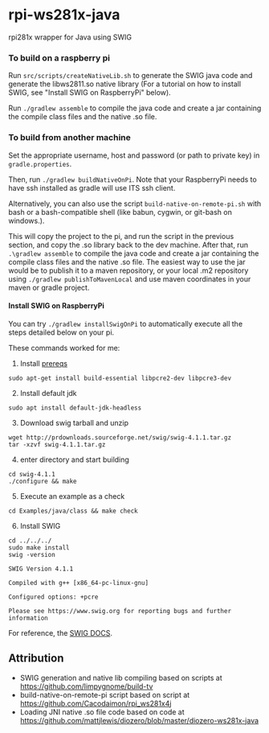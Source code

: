 # rpi-ws281x-java
rpi281x wrapper for Java using SWIG

### To build on a raspberry pi

Run `src/scripts/createNativeLib.sh` to generate the SWIG java code and generate the libws2811.so native library (For a tutorial on how to install SWIG, see "Install SWIG on RaspberryPi" below).

Run `./gradlew assemble` to compile the java code and create a jar containing the compile class files and the native .so file.

### To build from another machine

Set the appropriate username, host and password (or path to private key) in `gradle.properties`.

Then, run `./gradlew buildNativeOnPi`.  Note that your RaspberryPi needs to have ssh installed as gradle will use ITS ssh client.

Alternatively, you can also use the script `build-native-on-remote-pi.sh` with bash or a bash-compatible shell (like babun, cygwin, or git-bash on windows.).


This will copy the project to the pi, and run the script in the previous section, and copy the .so library back to the dev machine. After that, run `.\gradlew assemble` to compile the java code and create a jar containing the compile class files and the native .so file.  The easiest way to use the jar would be to publish it to a maven repository, or your local .m2 repository using `./gradlew publishToMavenLocal` and use maven coordinates in your maven or gradle project. 

#### Install SWIG on RaspberryPi

You can try `./gradlew installSwigOnPi` to automatically execute all the steps detailed below on your pi.

These commands worked for me:
1. Install [prereqs](https://github.com/swig/swig/wiki/Getting-Started#linux---ubuntu)
```shell
sudo apt-get install build-essential libpcre2-dev libpcre3-dev
```
2. Install default jdk
```shell
sudo apt install default-jdk-headless
```

3. Download swig tarball and unzip
```shell
wget http://prdownloads.sourceforge.net/swig/swig-4.1.1.tar.gz
tar -xzvf swig-4.1.1.tar.gz
```
4. enter directory and start building
```shell
cd swig-4.1.1
./configure && make
```
5. Execute an example as a check
```shell
cd Examples/java/class && make check
```
6. Install SWIG
```shell
cd ../../../
sudo make install
swig -version
```
```
SWIG Version 4.1.1

Compiled with g++ [x86_64-pc-linux-gnu]

Configured options: +pcre

Please see https://www.swig.org for reporting bugs and further information
```

For reference, the [SWIG DOCS](https://www.swig.org/Doc4.1/SWIGDocumentation.html#Preface_unix_installation).

Attribution
-----------
* SWIG generation and native lib compiling based on scripts at https://github.com/limpygnome/build-tv
* build-native-on-remote-pi script based on script at https://github.com/Cacodaimon/rpi_ws281x4j
* Loading JNI native .so file code based on code at https://github.com/mattjlewis/diozero/blob/master/diozero-ws281x-java
